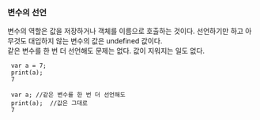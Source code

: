 ### 변수의 선언  

변수의 역할은 값을 저장하거나 객체를 이름으로 호출하는 것이다. 선언하기만 하고 아무것도 대입하지 않는 변수의 값은 undefined 값이다.  
같은 변수를 한 번 더 선언해도 문제는 없다. 값이 지워지는 일도 없다.   

```
 var a = 7;
 print(a);
 7
 
 var a; //같은 변수를 한 번 더 선언해도
 print(a);  //값은 그대로
 7
```
